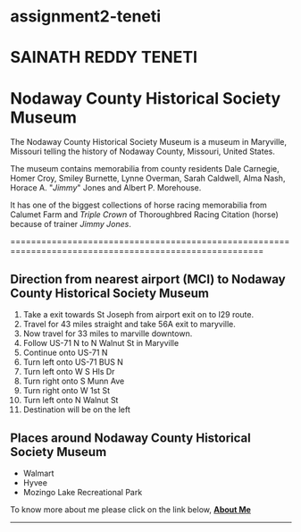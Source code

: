 # assignment2-teneti

# SAINATH REDDY TENETI

# Nodaway County Historical Society Museum

<p>The Nodaway County Historical Society Museum is a museum in Maryville, Missouri telling the history of Nodaway County, Missouri, United States.

The museum contains memorabilia from county residents Dale Carnegie, Homer Croy, Smiley Burnette, Lynne Overman, Sarah Caldwell, Alma Nash, Horace A. "*Jimmy*" Jones and Albert P. Morehouse.

It has one of the biggest collections of horse racing memorabilia from Calumet Farm and *Triple Crown* of Thoroughbred Racing Citation (horse) because of trainer *Jimmy Jones*.</p>

=======================================================================================================

## Direction from nearest airport (MCI) to Nodaway County Historical Society Museum

1. Take a exit towards St Joseph from airport exit on to I29 route.
2. Travel for 43 miles straight and take 56A exit to maryville.
3. Now travel for 33 miles to marville downtown.
4. Follow US-71 N to N Walnut St in Maryville
5. Continue onto US-71 N
6. Turn left onto US-71 BUS N
7. Turn left onto W S Hls Dr
8. Turn right onto S Munn Ave
9. Turn right onto W 1st St
10. Turn left onto N Walnut St
11. Destination will be on the left


## Places around Nodaway County Historical Society Museum

* Walmart
* Hyvee
* Mozingo Lake Recreational Park

To know more about me please click on the link below,
**[About Me](AboutMe.md)**

--------------------------------------------------------------------------------------------------------

 
  
